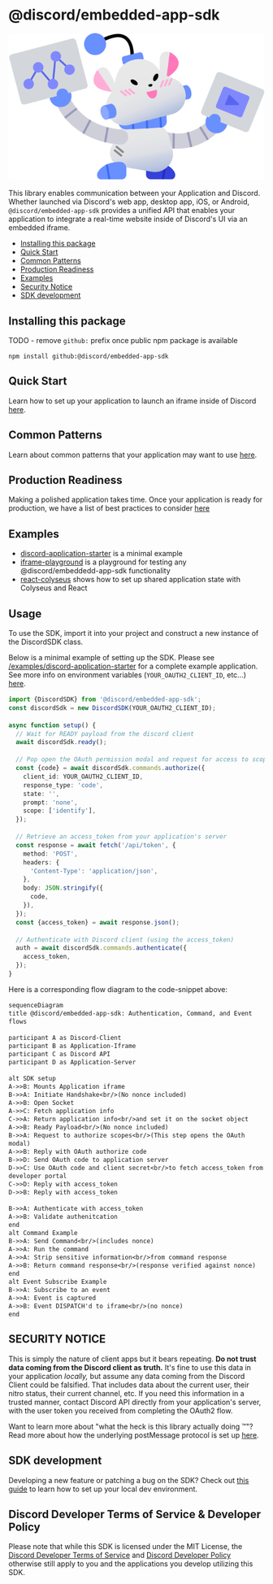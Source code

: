 # @discord/embedded-app-sdk

<p align="center">
  <img src="/docs/assets/nelly-holding-media.svg" alt="Embedded App SDK Mascot, Nelly" />
<p>

This library enables communication between your Application and Discord. Whether launched via Discord's web app, desktop app, iOS, or Android, `@discord/embedded-app-sdk` provides a unified API that enables your application to integrate a real-time website inside of Discord's UI via an embedded iframe.

- [Installing this package](#installing-this-package)
- [Quick Start](#quick-start)
- [Common Patterns](#common-patterns)
- [Production Readiness](#production-readiness)
- [Examples](#examples)
- [Security Notice](#security-notice)
- [SDK development](#sdk-development)

## Installing this package

TODO - remove `github:` prefix once public npm package is available

```shell
npm install github:@discord/embedded-app-sdk
```

## Quick Start

Learn how to set up your application to launch an iframe inside of Discord [here](/docs/setting-up-your-iframe.md).

## Common Patterns

Learn about common patterns that your application may want to use [here](/docs/common-patterns.md).

## Production Readiness

Making a polished application takes time. Once your application is ready for production, we have a list of best practices to consider [here](/docs/common-patterns/production-readiness.md)

## Examples

- [discord-application-starter](/examples/discord-application-starter) is a minimal example
- [iframe-playground](/examples/iframe-playground) is a playground for testing any @discord/embeddedd-app-sdk functionality
- [react-colyseus](/examples/react-colyseus/) shows how to set up shared application state with Colyseus and React

## Usage

To use the SDK, import it into your project and construct a new instance of the DiscordSDK class.

Below is a minimal example of setting up the SDK.
Please see [/examples/discord-application-starter](/examples/discord-application-starter) for a complete example application. See more info on environment variables (`YOUR_OAUTH2_CLIENT_ID`, etc...) [here](/docs/setting-up-your-discord-application.md#oauth2).

```typescript
import {DiscordSDK} from '@discord/embedded-app-sdk';
const discordSdk = new DiscordSDK(YOUR_OAUTH2_CLIENT_ID);

async function setup() {
  // Wait for READY payload from the discord client
  await discordSdk.ready();

  // Pop open the OAuth permission modal and request for access to scopes listed in scope array below
  const {code} = await discordSdk.commands.authorize({
    client_id: YOUR_OAUTH2_CLIENT_ID,
    response_type: 'code',
    state: '',
    prompt: 'none',
    scope: ['identify'],
  });

  // Retrieve an access_token from your application's server
  const response = await fetch('/api/token', {
    method: 'POST',
    headers: {
      'Content-Type': 'application/json',
    },
    body: JSON.stringify({
      code,
    }),
  });
  const {access_token} = await response.json();

  // Authenticate with Discord client (using the access_token)
  auth = await discordSdk.commands.authenticate({
    access_token,
  });
}
```

Here is a corresponding flow diagram to the code-snippet above:

```mermaid
sequenceDiagram
title @discord/embedded-app-sdk: Authentication, Command, and Event flows

participant A as Discord-Client
participant B as Application-Iframe
participant C as Discord API
participant D as Application-Server

alt SDK setup
A->>B: Mounts Application iframe
B->>A: Initiate Handshake<br/>(No nonce included)
A->>B: Open Socket
A->>C: Fetch application info
C->>A: Return application info<br/>and set it on the socket object
A->>B: Ready Payload<br/>(No nonce included)
B->>A: Request to authorize scopes<br/>(This step opens the OAuth modal)
A->>B: Reply with OAuth authorize code
B->>D: Send OAuth code to application server
D->>C: Use OAuth code and client secret<br/>to fetch access_token from developer portal
C->>D: Reply with access_token
D->>B: Reply with access_token

B->>A: Authenticate with access_token
A->>B: Validate authenitcation
end
alt Command Example
B->>A: Send Command<br/>(includes nonce)
A->>A: Run the command
A->>A: Strip sensitive information<br/>from command response
A->>B: Return command response<br/>(response verified against nonce)
end
alt Event Subscribe Example
B->>A: Subscribe to an event
A->>A: Event is captured
A->>B: Event DISPATCH'd to iframe<br/>(no nonce)
end

```

## SECURITY NOTICE

This is simply the nature of client apps but it bears repeating. **Do not trust data coming from the Discord client as truth.** It's fine to use this data in your application _locally,_ but assume any data coming from the Discord Client could be falsified. That includes data about the current user, their nitro status, their current channel, etc. If you need this information in a trusted manner, contact Discord API directly from your application's server, with the user token you received from completing the OAuth2 flow.

Want to learn more about "what the heck is this library actually doing ™️"? Read more about how the underlying postMessage protocol is set up [here](/docs/common-patterns/post-message-protocol.md).

## SDK development

Developing a new feature or patching a bug on the SDK? Check out [this guide](/docs/common-patterns/local-sdk-development.md) to learn how to set up your local dev environment.

## Discord Developer Terms of Service & Developer Policy

Please note that while this SDK is licensed under the MIT License, the [Discord Developer Terms of Service](https://discord.com/developers/docs/policies-and-agreements/developer-terms-of-service) and [Discord Developer Policy](https://discord.com/developers/docs/policies-and-agreements/developer-policy) otherwise still apply to you and the applications you develop utilizing this SDK.
